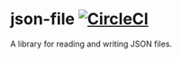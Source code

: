 # json-file [![CircleCI](https://circleci.com/gh/expo/json-file.svg?style=svg)](https://circleci.com/gh/expo/json-file)

A library for reading and writing JSON files.
